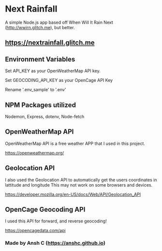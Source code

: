 # Next Rainfall 
A simple Node.js app based off When Will It Rain Next (http://wwirn.glitch.me), but better.

## https://nextrainfall.glitch.me

## Environment Variables
Set API_KEY as your OpenWeatherMap API key.

Set GEOCODING_API_KEY as your OpenCage API Key


Rename '.env_sample' to '.env' 

## NPM Packages utilized
Nodemon,
Express,
dotenv,
Node-fetch

## OpenWeatherMap API
OpenWeatherMap API is a free weather APP that I used in this project.

https://openweathermap.org/

## Geolocation API
I also used the Geolocation API to automatically get the users coordinates in lattitude and longitude
This may not work on some browsers and devices.

https://developer.mozilla.org/en-US/docs/Web/API/Geolocation_API 

## OpenCage Geocoding API
I used this API for forward, and reverse geocoding!

https://opencagedata.com/api

### Made by Ansh C (https://anshc.github.io)
